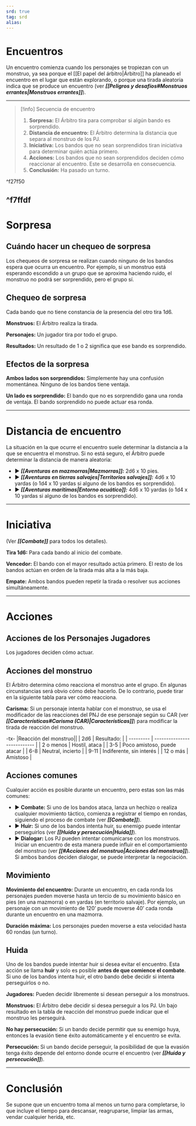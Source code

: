 ```yaml
---
srd: true
tag: srd
alias: 
---
```

# Encuentros

Un encuentro comienza cuando los personajes se tropiezan con un monstruo, ya sea porque el [[El papel del árbitro|Árbitro]] ha planeado el encuentro en el lugar que están explorando, o porque una tirada aleatoria indica que se produce un encuentro (ver **_[[Peligros y desafíos#Monstruos errantes|Monstruos errantes]]_**).

---

> [!info] Secuencia de encuentro
> 
> 1.  **Sorpresa:** El Árbitro tira para comprobar si algún bando es sorprendido.
> 2.  **Distancia de encuentro:** El Árbitro determina la distancia que separa al monstruo de los PJ.
> 3.  **Iniciativa:** Los bandos que no sean sorprendidos tiran iniciativa para determinar quién actúa primero.
> 4.  **Acciones:** Los bandos que no sean sorprendidos deciden cómo reaccionar al encuentro. Este se desarrolla en consecuencia.
> 5.  **Conclusión:** Ha pasado un turno.

^f27f50

^f7ffdf
---
# Sorpresa
## Cuándo hacer un chequeo de sorpresa

Los chequeos de sorpresa se realizan cuando ninguno de los bandos espera que ocurra un encuentro. Por ejemplo, si un monstruo está esperando escondido a un grupo que se aproxima haciendo ruido, el monstruo no podrá ser sorprendido, pero el grupo sí.

## Chequeo de sorpresa

Cada bando que no tiene constancia de la presencia del otro tira 1d6.

**Monstruos:** El Árbitro realiza la tirada.

**Personajes:** Un jugador tira por todo el grupo.

**Resultados:** Un resultado de 1 o 2 significa que ese bando es sorprendido.

## Efectos de la sorpresa

**Ambos lados son sorprendidos:** Simplemente hay una confusión momentánea. Ninguno de los bandos tiene ventaja.

**Un lado es sorprendido:** El bando que no es sorprendido gana una ronda de ventaja. El bando sorprendido no puede actuar esa ronda.

---
# Distancia de encuentro

La situación en la que ocurre el encuentro suele determinar la distancia a la que se encuentra el monstruo. Si no está seguro, el Árbitro puede determinar la distancia de manera aleatoria: 

- ▶ **_[[Aventuras en mazmorras|Mazmorras]]:_** 2d6 x 10 pies. 
- ▶ **_[[Aventuras en tierras salvajes|Territorios salvajes]]:_** 4d6 x 10 yardas (o 1d4 x 10 yardas si alguno de los bandos es sorprendido). 
- ▶ **_[[Aventuras marítimas|Entorno acuático]]:_** 4d6 x 10 yardas (o 1d4 x 10 yardas si alguno de los bandos es sorprendido).

---
# Iniciativa

(Ver **_[[Combate]]_** para todos los detalles).

**Tira 1d6:** Para cada bando al inicio del combate.

**Vencedor:** El bando con el mayor resultado actúa primero. El resto de los bandos actúan en orden de la tirada más alta a la más baja.

**Empate:** Ambos bandos pueden repetir la tirada o resolver sus acciones simultáneamente.

---
# Acciones

## Acciones de los Personajes Jugadores

Los jugadores deciden cómo actuar.

## Acciones del monstruo

El Árbitro determina cómo reacciona el monstruo ante el grupo. En algunas circunstancias será obvio cómo debe hacerlo. De lo contrario, puede tirar en la siguiente tabla para ver cómo reacciona.

**Carisma:** Si un personaje intenta hablar con el monstruo, se usa el modificador de las reacciones del PNJ de ese personaje según su CAR (ver **_[[Características#Carisma (CAR)|Características]]_**) para modificar la tirada de reacción del monstruo.

-tx-
|Reacción del monstruo||
| 2d6       | Resultado:                  |
| --------- | --------------------------- |
| 2 o menos | Hostil, ataca               |
| 3-5       | Poco amistoso, puede atacar |
| 6-8       | Neutral, incierto           |
| 9-11      | Indiferente, sin interés    |
| 12 o más  | Amistoso                    |

## Acciones comunes

Cualquier acción es posible durante un encuentro, pero estas son las más comunes: 

- ▶ **Combate:** Si uno de los bandos ataca, lanza un hechizo o realiza cualquier movimiento táctico, comienza a registrar el tiempo en rondas, siguiendo el proceso de combate (ver **_[[Combate]]_**). 
- ▶ **Huir:** Si uno de los bandos intenta huir, su enemigo puede intentar perseguirlos (ver **_[[Huida y persecución|Huida]]_**). 
- ▶ **Dialogar:** Los PJ pueden intentar comunicarse con los monstruos. Iniciar un encuentro de esta manera puede influir en el comportamiento del monstruo (ver **_[[#Acciones del monstruo|Acciones del monstruo]]_**). Si ambos bandos deciden dialogar, se puede interpretar la negociación.

## Movimiento

**Movimiento del encuentro:** Durante un encuentro, en cada ronda los personajes pueden moverse hasta un tercio de su movimiento básico en pies (en una mazmorra) o en yardas (en territorio salvaje). Por ejemplo, un personaje con un movimiento de 120’ puede moverse 40’ cada ronda durante un encuentro en una mazmorra.

**Duración máxima:** Los personajes pueden moverse a esta velocidad hasta 60 rondas (un turno).

## Huida

Uno de los bandos puede intentar huir si desea evitar el encuentro. Esta acción se llama **huir** y solo es posible **antes de que comience el combate**. Si uno de los bandos intenta huir, el otro bando debe decidir si intenta perseguirlos o no.

**Jugadores:** Pueden decidir libremente si desean perseguir a los monstruos.

**Monstruos:** El Árbitro debe decidir si desea perseguir a los PJ. Un bajo resultado en la tabla de reacción del monstruo puede indicar que el monstruo les perseguirá.

**No hay persecución:** Si un bando decide permitir que su enemigo huya, entonces la evasión tiene éxito automáticamente y el encuentro se evita.

**Persecución:** Si un bando decide perseguir, la posibilidad de que la evasión tenga éxito depende del entorno donde ocurre el encuentro (ver **_[[Huida y persecución]]_**).

---
# Conclusión

Se supone que un encuentro toma al menos un turno para completarse, lo que incluye el tiempo para descansar, reagruparse, limpiar las armas, vendar cualquier herida, etc.
